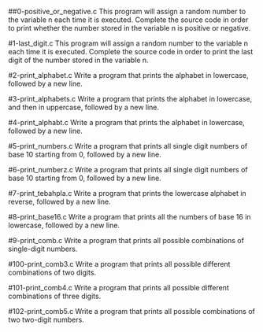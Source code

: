 ##0-positive_or_negative.c
This program will assign a random number to the variable n each time it is executed. Complete the source code in order to print whether the number stored in the variable n is positive or negative.

#1-last_digit.c
This program will assign a random number to the variable n each time it is executed. Complete the source code in order to print the last digit of the number stored in the variable n.

#2-print_alphabet.c
Write a program that prints the alphabet in lowercase, followed by a new line.

#3-print_alphabets.c
Write a program that prints the alphabet in lowercase, and then in uppercase, followed by a new line.

#4-print_alphabt.c
Write a program that prints the alphabet in lowercase, followed by a new line.

#5-print_numbers.c
Write a program that prints all single digit numbers of base 10 starting from 0, followed by a new line.

#6-print_numberz.c
Write a program that prints all single digit numbers of base 10 starting from 0, followed by a new line.

#7-print_tebahpla.c
Write a program that prints the lowercase alphabet in reverse, followed by a new line.

#8-print_base16.c
Write a program that prints all the numbers of base 16 in lowercase, followed by a new line.

#9-print_comb.c
Write a program that prints all possible combinations of single-digit numbers.

#100-print_comb3.c
Write a program that prints all possible different combinations of two digits.

#101-print_comb4.c
Write a program that prints all possible different combinations of three digits.

#102-print_comb5.c
Write a program that prints all possible combinations of two two-digit numbers.
